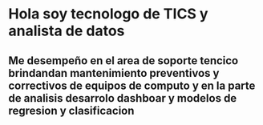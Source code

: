 # Hola soy tecnologo de TICS y analista de datos
## Me desempeño en el area de soporte tencico brindandan mantenimiento preventivos y correctivos de equipos de computo y en la parte de analisis desarrolo dashboar y  modelos de regresion y clasificacion
